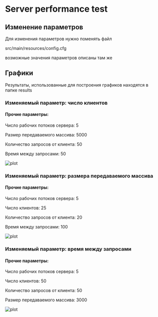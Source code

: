 # Server performance test
## Изменение параметров
Для изменения параметров нужно поменять файл

src/main/resources/config.cfg

возможные значения параметров описаны там же

## Графики
Результаты, использованные для построения графиков находятся в папке results
### Изменяемый параметр: число клиентов
#### Прочие параметры:
Число рабочих потоков сервера: 5

Размер передаваемого массива: 5000

Количество запросов от клиента: 50

Время между запросами: 50

![plot](https://user-images.githubusercontent.com/32035977/121784666-deabf180-cbbd-11eb-9d62-c77012e47362.png)

### Изменяемый параметр: размера передаваемого массива
#### Прочие параметры:
Число рабочих потоков сервера: 5

Число клиентов: 25

Количество запросов от клиента: 20

Время между запросами: 100

![plot](https://user-images.githubusercontent.com/32035977/121784734-4b26f080-cbbe-11eb-8447-07acd25d9f07.png)

### Изменяемый параметр: время между запросами
#### Прочие параметры:
Число рабочих потоков сервера: 5

Число клиентов: 50

Количество запросов от клиента: 50

Размер передаваемого массива: 3000

![plot](https://user-images.githubusercontent.com/32035977/121784754-6f82cd00-cbbe-11eb-808e-be7e8ead2aa8.png)

